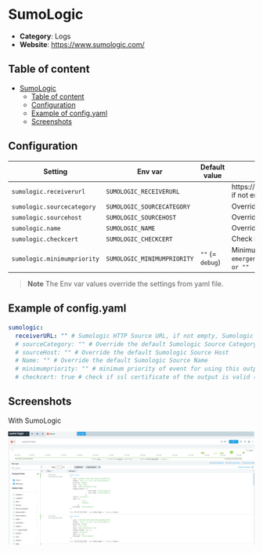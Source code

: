# SumoLogic


- **Category**: Logs
- **Website**: https://www.sumologic.com/

## Table of content

- [SumoLogic](#sumologic)
  - [Table of content](#table-of-content)
  - [Configuration](#configuration)
  - [Example of config.yaml](#example-of-configyaml)
  - [Screenshots](#screenshots)

## Configuration

| Setting                | Env var                | Default value     | Description                                                                                                                         |
| ---------------------- | ---------------------- | ----------------- | ----------------------------------------------------------------------------------------------------------------------------------- |
| `sumologic.receiverurl`        | `SUMOLOGIC_RECEIVERURL`        |                   | https://[SumoEndpoint]/receiver/v1/http/[UniqueHTTPCollectorCode], if not empty, SumoLogic output is **enabled**                                                              |
| `sumologic.sourcecategory`            | `SUMOLOGIC_SOURCECATEGORY`            |                   | Override the default Source Category for the collector                                                                                                               |
| `sumologic.sourcehost`          | `SUMOLOGIC_SOURCEHOST`          |                   | Override the default Source Host for the collector                                                                                                            |
| `sumologic.name`          | `SUMOLOGIC_NAME`          |                   | Override the default Name for the collector                                                                                                     |
| `sumologic.checkcert`       | `SUMOLOGIC_CHECKCERT`       |   | Check if ssl certificate of the output is valid                                                                                     |
| `sumologic.minimumpriority` | `SUMOLOGIC_MINIMUMPRIORITY` | `""` (= `debug`)  | Minimum priority of event for using this output, order is `emergency,alert,critical,error,warning,notice,informational,debug or ""` |


> **Note**
The Env var values override the settings from yaml file.

## Example of config.yaml

```yaml
sumologic:
  receiverURL: "" # Sumologic HTTP Source URL, if not empty, Sumologic output is enabled
  # sourceCategory: "" # Override the default Sumologic Source Category
  # sourceHost: "" # Override the default Sumologic Source Host
  # Name: "" # Override the default Sumologic Source Name
  # minimumpriority: "" # minimum priority of event for using this output, order is emergency|alert|critical|error|warning|notice|informational|debug or "" (default)
  # checkcert: true # check if ssl certificate of the output is valid (default: true)
```

## Screenshots

With SumoLogic

![sumologic example](images/sumologic.png)